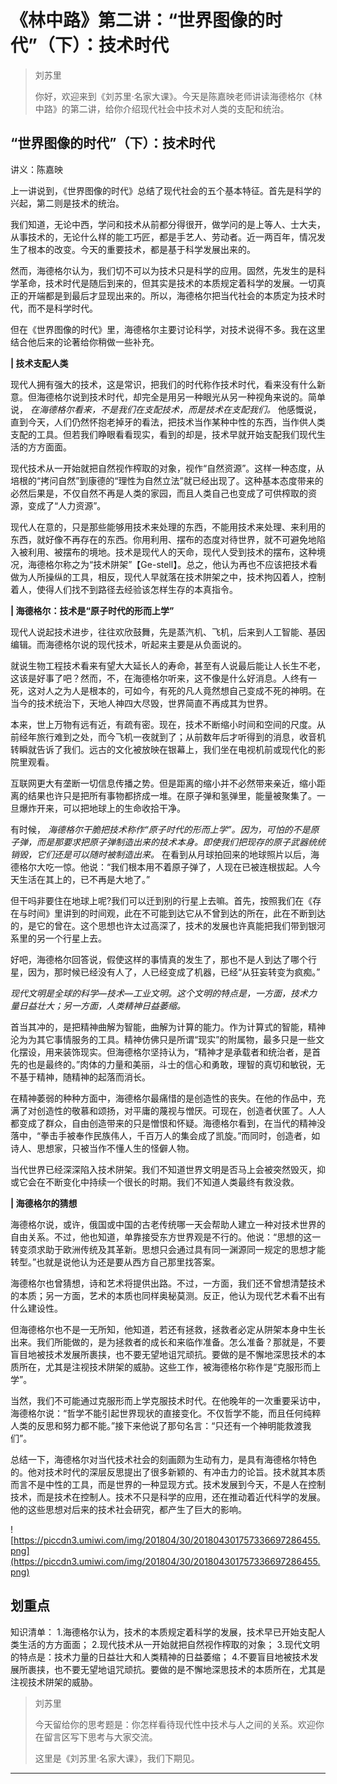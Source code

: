 # 《林中路》第二讲：“世界图像的时代”（下）：技术时代

> 刘苏里
> 
> 你好，欢迎来到《刘苏里·名家大课》。今天是陈嘉映老师讲读海德格尔《林中路》的第二讲，给你介绍现代社会中技术对人类的支配和统治。

## “世界图像的时代”（下）：技术时代

讲义：陈嘉映

上一讲说到，《世界图像的时代》总结了现代社会的五个基本特征。首先是科学的兴起，第二则是技术的统治。

我们知道，无论中西，学问和技术从前都分得很开，做学问的是上等人、士大夫，从事技术的，无论什么样的能工巧匠，都是手艺人、劳动者。近一两百年，情况发生了根本的改变。今天的重要技术，都是基于科学发展出来的。

然而，海德格尔认为，我们切不可以为技术只是科学的应用。固然，先发生的是科学革命，技术时代是随后到来的，但其实是技术的本质规定着科学的发展。一切真正的开端都是到最后才显现出来的。所以，海德格尔把当代社会的本质定为技术时代，而不是科学时代。

但在《世界图像的时代》里，海德格尔主要讨论科学，对技术说得不多。我在这里结合他后来的论著给你稍做一些补充。

 **| 技术支配人类**

现代人拥有强大的技术，这是常识，把我们的时代称作技术时代，看来没有什么新意。但海德格尔说到技术时代，却完全是用另一种眼光从另一种视角来说的。简单说， *在海德格尔看来，不是我们在支配技术，而是技术在支配我们。* 他感慨说，直到今天，人们仍然怀抱老掉牙的看法，把技术当作某种中性的东西，当作供人类支配的工具。但若我们睁眼看看现实，看到的却是，技术早就开始支配我们现代生活的方方面面。

现代技术从一开始就把自然视作榨取的对象，视作“自然资源”。这样一种态度，从培根的“拷问自然”到康德的“理性为自然立法”就已经出现了。这种基本态度带来的必然后果是，不仅自然不再是人类的家园，而且人类自己也变成了可供榨取的资源，变成了“人力资源”。

现代人在意的，只是那些能够用技术来处理的东西，不能用技术来处理、来利用的东西，就好像不再存在的东西。你用利用、摆布的态度对待世界，就不可避免地陷入被利用、被摆布的境地。技术是现代人的天命，现代人受到技术的摆布，这种境况，海德格尔称之为“技术阱架”【Ge-stell】。总之，他认为再也不应该把技术看做为人所操纵的工具，相反，现代人早就落在技术阱架之中，技术拘囚着人，控制着人，使得人们找不到路径去经验该怎样生存的本真指令。

 **| 海德格尔：技术是“原子时代的形而上学”**

现代人说起技术进步，往往欢欣鼓舞，先是蒸汽机、飞机，后来到人工智能、基因编辑。而海德格尔说的现代技术，听起来主要是从负面说的。

就说生物工程技术看来有望大大延长人的寿命，甚至有人说最后能让人长生不老，这该是好事了吧？然而，不，在海德格尔听来，这不像是什么好消息。人终有一死，这对人之为人是根本的，可如今，有死的凡人竟然想自己变成不死的神明。在当今的技术统治下，天地人神四大尽毁，世界简直不再成其为世界。

本来，世上万物有远有近，有疏有密。现在，技术不断缩小时间和空间的尺度。从前经年旅行难到之处，而今飞机一夜就到了；从前数年后才听得到的消息，收音机转瞬就告诉了我们。远古的文化被放映在银幕上，我们坐在电视机前或现代化的影院里观看。

互联网更大有垄断一切信息传播之势。但是距离的缩小并不必然带来亲近，缩小距离的结果也许只是把所有事物都挤成一堆。在原子弹和氢弹里，能量被聚集了。一旦爆炸开来，可以把地球上的生命收拾干净。

有时候， *海德格尔干脆把技术称作“原子时代的形而上学”。因为，可怕的不是原子弹，而是那要求把原子弹制造出来的技术本身。即使我们把现存的原子武器统统销毁，它们还是可以随时被制造出来。* 在看到从月球拍回来的地球照片以后，海德格尔大吃一惊。他说：“我们根本用不着原子弹了，人现在已被连根拔起。人今天生活在其上的，已不再是大地了。”

但干吗非要住在地球上呢?我们可以迁到别的行星上去嘛。首先，按照我们在《存在与时间》里讲到的时间观，此在不可能到达它从不曾到达的所在，此在不断到达的，是它的曾在。这个思想也许太过高深了，技术的发展也许真能把我们带到银河系里的另一个行星上去。

好吧，海德格尔回答说，假使这样的事情真的发生了，那也不是人到达了哪个行星，因为，那时候已经没有人了，人已经变成了机器，已经“从狂妄转变为疯痴。”

 *现代文明是全球的科学—技术—工业文明。这个文明的特点是，一方面，技术力量日益壮大；另一方面，人类精神日益萎缩。*

首当其冲的，是把精神曲解为智能，曲解为计算的能力。作为计算式的智能，精神沦为为其它事情服务的工具。精神仿佛只是所谓“现实”的附属物，最多只是一些文化摆设，用来装饰现实。但海德格尔坚持认为，“精神才是承载者和统治者，是首先的也是最终的。”肉体的力量和美丽，斗士的信心和勇敢，理智的真切和敏锐，无不基于精神，随精神的起落而消长。

在精神萎弱的种种方面中，海德格尔最痛惜的是创造性的丧失。在他的作品中，充满了对创造性的敬慕和颂扬，对平庸的蔑视与憎厌。可现在，创造者伏匿了。人人都变成了群众，自由创造带来的只是憎恨和怀疑。海德格尔看到，在当代的精神没落中，“拳击手被奉作民族伟人，千百万人的集会成了凯旋。”而同时，创造者，如诗人、思想家，只被当作不懂人生的怪僻人物。

当代世界已经深深陷入技术阱架。我们不知道世界文明是否马上会被突然毁灭，抑或它会在不断变化中持续一个很长的时期。我们不知道人类最终有救没救。

 **| 海德格尔的猜想**

海德格尔说，或许，俄国或中国的古老传统哪一天会帮助人建立一种对技术世界的自由关系。不过，他也知道，单靠接受东方世界观是不行的。他说：“思想的这一转变须求助于欧洲传统及其革新。思想只会通过具有同一渊源同一规定的思想才能转型。”也就是说他认为还是要从西方自己那里找答案。

海德格尔也曾猜想，诗和艺术将提供出路。不过，一方面，我们还不曾想清楚技术的本质；另一方面，艺术的本质也同样奥秘莫测。反正，他认为现代艺术看不出有什么建设性。

但海德格尔也不是一无所知，他知道，若还有拯救，拯救者必定从阱架本身中生长出来。我们所能做的，是为拯救者的成长和来临作准备。怎么准备？那就是，不要盲目地被技术发展所裹挟，也不要无望地诅咒顽抗。要做的是不懈地深思技术的本质所在，尤其是注视技术阱架的威胁。这些工作，被海德格尔称作是“克服形而上学”。

当然，我们不可能通过克服形而上学克服技术时代。在他晚年的一次重要采访中，海德格尔说：“哲学不能引起世界现状的直接变化。不仅哲学不能，而且任何纯粹人类的反思和努力都不能。”接下来他说了那句名言：“只还有一个神明能救渡我们”。

总结一下，海德格尔对当代技术社会的刻画颇为生动有力，是具有海德格尔特色的。他对技术时代的深层反思提出了很多新颖的、有冲击力的论旨。技术就其本质而言不是中性的工具，而是世界的一种显现方式。技术发展到今天，不是人在控制技术，而是技术在控制人。技术不只是科学的应用，还在推动着近代科学的发展。他的这些思想对后来的技术社会研究，都产生了巨大的影响。

![https://piccdn3.umiwi.com/img/201804/30/201804301757336697286455.png](https://piccdn3.umiwi.com/img/201804/30/201804301757336697286455.png)

## 划重点

知识清单：
1.海德格尔认为，技术的本质规定着科学的发展，技术早已开始支配人类生活的方方面面；
2.现代技术从一开始就把自然视作榨取的对象；
3.现代文明的特点是：技术力量的日益壮大和人类精神的日益萎缩；
4.不要盲目地被技术发展所裹挟，也不要无望地诅咒顽抗。要做的是不懈地深思技术的本质所在，尤其是注视技术阱架的威胁。

> 刘苏里
> 
> 今天留给你的思考题是：你怎样看待现代性中技术与人之间的关系。欢迎你在留言区写下思考与大家交流。
> 
> 这里是《刘苏里·名家大课》，我们下期见。

---
